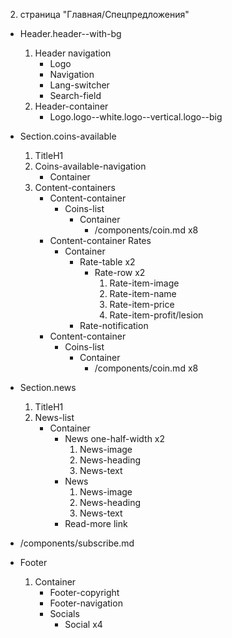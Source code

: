 2. страница "Главная/Спецпредложения"
  * Header.header--with-bg
    1. Header navigation
        * Logo 
        * Navigation
        * Lang-switcher
        * Search-field
    2. Header-container
        * Logo.logo--white.logo--vertical.logo--big
  * Section.coins-available
      1. TitleH1
      2. Coins-available-navigation
          * Container
      3. Content-containers
          * Content-container
              * Coins-list 
                  * Container
                      * /components/coin.md x8
          * Content-container
              Rates
              * Container
                  * Rate-table x2
                      * Rate-row x2
                          1. Rate-item-image
                          2. Rate-item-name
                          3. Rate-item-price
                          4. Rate-item-profit/lesion
                  * Rate-notification
          * Content-container
              * Coins-list
                  * Container
                      * /components/coin.md x8
  * Section.news
    1. TitleH1 
    2. News-list
        * Container
          * News one-half-width x2
              1. News-image
              2. News-heading
              3. News-text
          * News
              1. News-image
              2. News-heading
              3. News-text
          * Read-more link
  * /components/subscribe.md

  * Footer
    1. Container
        * Footer-copyright
        * Footer-navigation
        * Socials
            * Social x4
